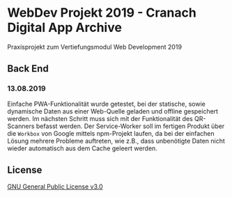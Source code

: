 # WebDev Projekt 2019 - Cranach Digital App Archive
Praxisprojekt zum Vertiefungsmodul Web Development 2019

## Back End

### 13.08.2019
Einfache PWA-Funktionalität wurde getestet, bei der statische, sowie dynamische Daten aus einer Web-Quelle geladen und offline gespeichert werden. Im nächsten Schritt muss sich mit der Funktionalität des QR-Scanners befasst werden. Der Service-Worker soll im fertigen Produkt über die `Workbox` von Google mittels npm-Projekt laufen, da bei der einfachen Lösung mehrere Probleme auftreten, wie z.B., dass unbenötigte Daten nicht wieder automatisch aus dem Cache geleert werden.

## License
[GNU General Public License v3.0](https://github.com/Inf166/WDSS19-Praxisarbeit/blob/master/LICENSE)